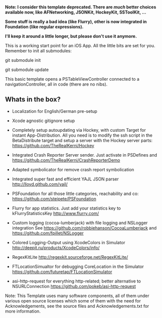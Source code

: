 **Note: I consider this template deprecated. There are *much* better choices available now, like
AFNetworking, JSONKit, HockeyKit, SSToolKit, ...**

**Some stuff is really a bad idea (like Flurry), other is now integrated in Foundation (like regular expressions).**

**I'll keep it around a little longer, but please don't use it anymore.**

  
  
  

This is a working start point for an iOS App. All the little bits are set for you.
Remember to init all submodules:

git submodule init

git submodule update

This basic template opens a PSTableViewController connected to a navigationController, all in code (there are no nibs).

Whats in the box?
-----------------

* Localization for English/German pre-setup

* Xcode agnostic gitignore setup

* Completely setup autoupdating via Hockey, with custom Target for instant App-Distribution.
All you need is to modify the ssh script in the BetaDistribute target and setup a server with the Hockey server parts:
https://github.com/TheRealKerni/Hockey

* Integrated Crash Reporter Server sender. Just activate in PSDefines and
https://github.com/TheRealKerni/CrashReporterDemo

* Adapted symbolicator for remove crash report symbolication

* Integrated super fast and efficient YAJL JSON parser
http://lloyd.github.com/yajl/

* PSFoundation for all those little categories, reachability and co:
https://github.com/steipete/PSFoundation

* Flurry for app statistics. Just add your statistics key to kFlurryStatisticsKey
http://www.flurry.com/

* Custom logging (cocoa-lumberjack) with file logging and NSLogger integration
See https://github.com/robbiehanson/CocoaLumberjack and https://github.com/fpillet/NSLogger

* Colored Logging-Output using XcodeColors in Simulator
http://deepit.ru/products/XcodeColors/info/

* RegexKitLite
http://regexkit.sourceforge.net/RegexKitLite/

* FTLocationSimualtor for debugging CoreLocation in the Simulator
https://github.com/futuretap/FTLocationSimulator


* asi-http-request for everything http-related; better alternative to NSURLConnection
https://github.com/pokeb/asi-http-request

Note: This Template uses many software components, all of them under various open source licenses which some of them with the need for Acknowledgements, see the source files and Acknowledgements.txt for more information.
